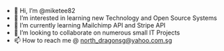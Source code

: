 - 👋 Hi, I’m @miketee82
- 👀 I’m interested in learning new Technology and Open Source Systems
- 🌱 I’m currently learning Mailchimp API and Stripe API
- 💞️ I’m looking to collaborate on numerous small IT Projects
- 📫 How to reach me @ north_dragonsg@yahoo.com.sg

<!---
miketee82/miketee82 is a ✨ special ✨ repository because its `README.md` (this file) appears on your GitHub profile.
You can click the Preview link to take a look at your changes.
--->
